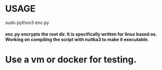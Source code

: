# USAGE

sudo python3 enc.py

#### enc.py encrypts the root dir. It is  specifically written for linux based os. Working on compiling the script with nuitka3 to make it executable. 

# Use a vm or docker for testing. 

